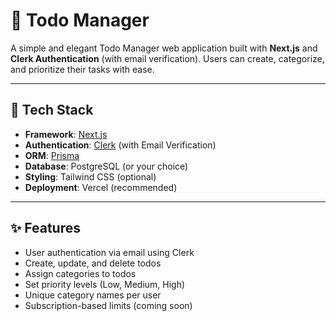 # 📝 Todo Manager

A simple and elegant Todo Manager web application built with **Next.js** and **Clerk Authentication** (with email verification). Users can create, categorize, and prioritize their tasks with ease.

---

## 🚀 Tech Stack

- **Framework**: [Next.js](https://nextjs.org/)
- **Authentication**: [Clerk](https://clerk.dev/) (with Email Verification)
- **ORM**: [Prisma](https://www.prisma.io/)
- **Database**: PostgreSQL (or your choice)
- **Styling**: Tailwind CSS (optional)
- **Deployment**: Vercel (recommended)

---

## ✨ Features

- User authentication via email using Clerk
- Create, update, and delete todos
- Assign categories to todos
- Set priority levels (Low, Medium, High)
- Unique category names per user
- Subscription-based limits (coming soon)
